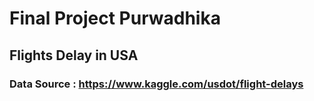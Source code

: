 # Final Project Purwadhika

## Flights Delay in USA

### Data Source : https://www.kaggle.com/usdot/flight-delays
